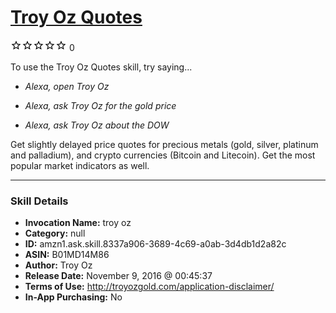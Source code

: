 # [Troy Oz Quotes](http://alexa.amazon.com/#skills/amzn1.ask.skill.8337a906-3689-4c69-a0ab-3d4db1d2a82c)
![0 stars](../../images/ic_star_border_black_18dp_1x.png)![0 stars](../../images/ic_star_border_black_18dp_1x.png)![0 stars](../../images/ic_star_border_black_18dp_1x.png)![0 stars](../../images/ic_star_border_black_18dp_1x.png)![0 stars](../../images/ic_star_border_black_18dp_1x.png) 0

To use the Troy Oz Quotes skill, try saying...

* *Alexa, open Troy Oz*

* *Alexa, ask Troy Oz for the gold price*

* *Alexa, ask Troy Oz about the DOW*

Get slightly delayed price quotes for precious metals (gold, silver, platinum and palladium), and crypto currencies (Bitcoin and Litecoin).  Get the most popular market indicators as well.

***

### Skill Details

* **Invocation Name:** troy oz
* **Category:** null
* **ID:** amzn1.ask.skill.8337a906-3689-4c69-a0ab-3d4db1d2a82c
* **ASIN:** B01MD14M86
* **Author:** Troy Oz
* **Release Date:** November 9, 2016 @ 00:45:37
* **Terms of Use:** http://troyozgold.com/application-disclaimer/
* **In-App Purchasing:** No
